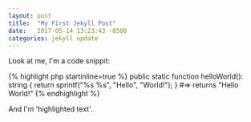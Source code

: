 ```yaml
---
layout: post
title:  "My First Jekyll Post"
date:   2017-05-14 13:23:43 -0500
categories: jekyll update
---
```

Look at me, I'm a code snippit:

{% highlight php startinline=true %}
public static function helloWorld(): string {
  return sprintf("%s %s", "Hello", "World!");
}
#=> returns "Hello World!"
{% endhighlight %}

And I'm 'highlighted text'.
